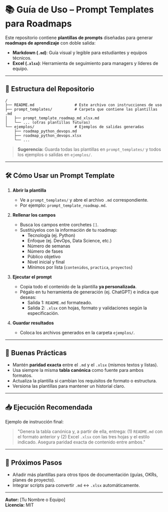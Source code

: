 # 📚 Guía de Uso – Prompt Templates para Roadmaps

Este repositorio contiene **plantillas de prompts** diseñadas para generar **roadmaps de aprendizaje** con doble salida:  
- **Markdown (`.md`)**: Guía visual y legible para estudiantes y equipos técnicos.  
- **Excel (`.xlsx`)**: Herramienta de seguimiento para managers y líderes de equipo.  

---

## 📂 Estructura del Repositorio

```
/
├── README.md                  # Este archivo con instrucciones de uso
├── prompt_templates/          # Carpeta que contiene las plantillas .md
│   ├── prompt_template_roadmap_md_xlsx.md
│   └── ... (otras plantillas futuras)
└── ejemplos/                  # Ejemplos de salidas generadas
    ├── roadmap_python_devops.md
    ├── roadmap_python_devops.xlsx
    └── ...
```

> **Sugerencia:** Guarda todas las plantillas en `prompt_templates/` y todos los ejemplos o salidas en `ejemplos/`.

---

## 🛠 Cómo Usar un Prompt Template

1. **Abrir la plantilla**
   - Ve a `prompt_templates/` y abre el archivo `.md` correspondiente.
   - Por ejemplo: `prompt_template_roadmap.md`.

2. **Rellenar los campos**
   - Busca los campos entre corchetes `[]`.
   - Sustitúyelos con la información de tu roadmap:
     - Tecnología (ej. Python)
     - Enfoque (ej. DevOps, Data Science, etc.)
     - Número de semanas
     - Número de fases
     - Público objetivo
     - Nivel inicial y final
     - Mínimos por lista (`contenidos`, `practica`, `proyectos`)

3. **Ejecutar el prompt**
   - Copia todo el contenido de la plantilla **ya personalizada**.
   - Pégalo en tu herramienta de generación (ej. ChatGPT) e indica que deseas:
     - Salida 1: `README.md` formateado.
     - Salida 2: `.xlsx` con hojas, formato y validaciones según la especificación.

4. **Guardar resultados**
   - Coloca los archivos generados en la carpeta `ejemplos/`.

---

## 🎯 Buenas Prácticas

- Mantén **paridad exacta** entre el `.md` y el `.xlsx` (mismos textos y listas).
- Usa siempre la misma **tabla canónica** como fuente para ambos formatos.
- Actualiza la plantilla si cambian los requisitos de formato o estructura.
- Versiona las plantillas para mantener un historial claro.

---

## 📥 Ejecución Recomendada

Ejemplo de instrucción final:

> "Genera la tabla canónica y, a partir de ella, entrega: (1) `README.md` con el formato anterior y (2) Excel `.xlsx` con las tres hojas y el estilo indicado. Asegura paridad exacta de contenido entre ambos."

---

## 📌 Próximos Pasos

- Añadir más plantillas para otros tipos de documentación (guías, OKRs, planes de proyecto).
- Integrar scripts para convertir `.md` ↔ `.xlsx` automáticamente.

---

**Autor:** [Tu Nombre o Equipo]  
**Licencia:** MIT
